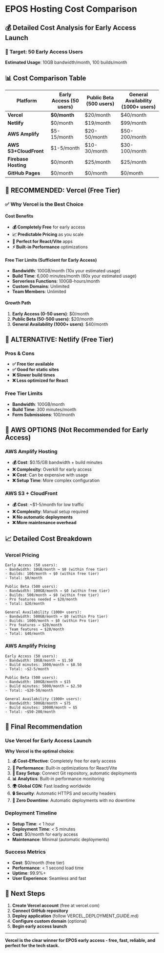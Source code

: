 # EPOS Hosting Cost Comparison

## 💰 Detailed Cost Analysis for Early Access Launch

### 🎯 Target: 50 Early Access Users
**Estimated Usage**: 10GB bandwidth/month, 100 builds/month

## 📊 Cost Comparison Table

| Platform | Early Access (50 users) | Public Beta (500 users) | General Availability (1000+ users) |
|----------|------------------------|------------------------|-----------------------------------|
| **Vercel** | **$0/month** | $20/month | $40/month |
| **Netlify** | $0/month | $19/month | $99/month |
| **AWS Amplify** | $5-15/month | $20-50/month | $50-200/month |
| **AWS S3+CloudFront** | $1-5/month | $10-30/month | $30-100/month |
| **Firebase Hosting** | $0/month | $25/month | $25/month |
| **GitHub Pages** | $0/month | $0/month | $0/month |

## 🥇 **RECOMMENDED: Vercel (Free Tier)**

### ✅ Why Vercel is the Best Choice

#### **Cost Benefits**
- **💰 Completely Free** for early access
- **📈 Predictable Pricing** as you scale
- **🎯 Perfect for React/Vite** apps
- **⚡ Built-in Performance** optimizations

#### **Free Tier Limits (Sufficient for Early Access)**
- **Bandwidth**: 100GB/month (10x your estimated usage)
- **Build Time**: 6,000 minutes/month (60x your estimated usage)
- **Serverless Functions**: 100GB-hours/month
- **Custom Domains**: Unlimited
- **Team Members**: Unlimited

#### **Growth Path**
1. **Early Access (0-50 users)**: $0/month
2. **Public Beta (50-500 users)**: $20/month
3. **General Availability (1000+ users)**: $40/month

## 🥈 **ALTERNATIVE: Netlify (Free Tier)**

### Pros & Cons
- **✅ Free tier available**
- **✅ Good for static sites**
- **❌ Slower build times**
- **❌ Less optimized for React**

### Free Tier Limits
- **Bandwidth**: 100GB/month
- **Build Time**: 300 minutes/month
- **Form Submissions**: 100/month

## 🥉 **AWS OPTIONS (Not Recommended for Early Access)**

### AWS Amplify Hosting
- **💰 Cost**: $0.15/GB bandwidth + build minutes
- **❌ Complexity**: Overkill for early access
- **❌ Cost**: Can be expensive with usage
- **❌ Setup Time**: More complex configuration

### AWS S3 + CloudFront
- **💰 Cost**: ~$1-5/month for low traffic
- **❌ Complexity**: Manual setup required
- **❌ No automatic deployments**
- **❌ More maintenance overhead**

## 📈 **Detailed Cost Breakdown**

### Vercel Pricing
```
Early Access (50 users):
- Bandwidth: 10GB/month → $0 (within free tier)
- Builds: 100/month → $0 (within free tier)
- Total: $0/month

Public Beta (500 users):
- Bandwidth: 100GB/month → $0 (within free tier)
- Builds: 500/month → $0 (within free tier)
- Pro features needed → $20/month
- Total: $20/month

General Availability (1000+ users):
- Bandwidth: 500GB/month → $0 (within Pro tier)
- Builds: 1000/month → $0 (within Pro tier)
- Pro features → $20/month
- Team features → $20/month
- Total: $40/month
```

### AWS Amplify Pricing
```
Early Access (50 users):
- Bandwidth: 10GB/month → $1.50
- Build minutes: 1000/month → $0.50
- Total: ~$2-5/month

Public Beta (500 users):
- Bandwidth: 100GB/month → $15
- Build minutes: 5000/month → $2.50
- Total: ~$20-50/month

General Availability (1000+ users):
- Bandwidth: 500GB/month → $75
- Build minutes: 10000/month → $5
- Total: ~$50-200/month
```

## 🎯 **Final Recommendation**

### **Use Vercel for Early Access Launch**

**Why Vercel is the optimal choice:**

1. **💰 Cost-Effective**: Completely free for early access
2. **🚀 Performance**: Built-in optimizations for React/Vite
3. **🔧 Easy Setup**: Connect Git repository, automatic deployments
4. **📊 Analytics**: Built-in performance monitoring
5. **🌍 Global CDN**: Fast loading worldwide
6. **🔒 Security**: Automatic HTTPS and security headers
7. **📱 Zero Downtime**: Automatic deployments with no downtime

### **Deployment Timeline**
- **Setup Time**: < 1 hour
- **Deployment Time**: < 5 minutes
- **Cost**: $0/month for early access
- **Maintenance**: Minimal (automatic deployments)

### **Success Metrics**
- **Cost**: $0/month (free tier)
- **Performance**: < 1 second load time
- **Uptime**: 99.9%+
- **User Experience**: Seamless and fast

## 🚀 **Next Steps**

1. **Create Vercel account** (free at vercel.com)
2. **Connect GitHub repository**
3. **Deploy application** (follow VERCEL_DEPLOYMENT_GUIDE.md)
4. **Configure custom domain** (optional)
5. **Begin early access launch**

---

**Vercel is the clear winner for EPOS early access - free, fast, reliable, and perfect for the tech stack.**
